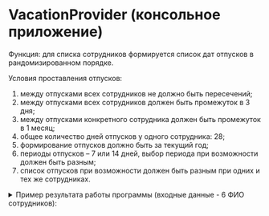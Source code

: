 # VacationProvider (консольное приложение)
 
Функция: для списка сотрудников формируется список дат отпусков в рандомизированном порядке.
 
Условия проставления отпусков:
1. между отпусками всех сотрудников не должно быть пересечений;
2. между отпусками всех сотрудников должен быть промежуток в 3 дня;
3. между отпусками конкретного сотрудника должен быть промежуток в 1 месяц;
4. общее количество дней отпусков у одного сотрудника: 28;
5. формирование отпусков должно быть за текущий год;
6. периоды отпусков – 7 или 14 дней, выбор периода при возможности должен быть разным;
7. список отпусков при возможности должен быть разным при одних и тех же сотрудниках.


<details> 
  <summary>Пример результата работы программы (входные данные - 6 ФИО сотрудников):</summary>
Дни отпуска Иванов Иван Иванович :
```csharp
27.01.2023 0:00:00
28.01.2023 0:00:00
29.01.2023 0:00:00
30.01.2023 0:00:00
31.01.2023 0:00:00
01.02.2023 0:00:00
02.02.2023 0:00:00
03.02.2023 0:00:00
04.02.2023 0:00:00
05.02.2023 0:00:00
06.02.2023 0:00:00
07.02.2023 0:00:00
08.02.2023 0:00:00
09.02.2023 0:00:00
10.11.2023 0:00:00
11.11.2023 0:00:00
12.11.2023 0:00:00
13.11.2023 0:00:00
14.11.2023 0:00:00
15.11.2023 0:00:00
16.11.2023 0:00:00
17.11.2023 0:00:00
18.11.2023 0:00:00
19.11.2023 0:00:00
20.11.2023 0:00:00
21.11.2023 0:00:00
22.11.2023 0:00:00
23.11.2023 0:00:00
 ```
Дни отпуска Петров Петр Петрович :
13.01.2023 0:00:00
14.01.2023 0:00:00
15.01.2023 0:00:00
16.01.2023 0:00:00
17.01.2023 0:00:00
18.01.2023 0:00:00
19.01.2023 0:00:00
06.04.2023 0:00:00
07.04.2023 0:00:00
08.04.2023 0:00:00
09.04.2023 0:00:00
10.04.2023 0:00:00
11.04.2023 0:00:00
12.04.2023 0:00:00
13.04.2023 0:00:00
14.04.2023 0:00:00
15.04.2023 0:00:00
16.04.2023 0:00:00
17.04.2023 0:00:00
18.04.2023 0:00:00
19.04.2023 0:00:00
03.08.2023 0:00:00
04.08.2023 0:00:00
05.08.2023 0:00:00
06.08.2023 0:00:00
07.08.2023 0:00:00
08.08.2023 0:00:00
09.08.2023 0:00:00
Дни отпуска Юлина Юлия Юлиановна :
20.02.2023 0:00:00
21.02.2023 0:00:00
22.02.2023 0:00:00
23.02.2023 0:00:00
24.02.2023 0:00:00
25.02.2023 0:00:00
26.02.2023 0:00:00
27.02.2023 0:00:00
28.02.2023 0:00:00
01.03.2023 0:00:00
02.03.2023 0:00:00
03.03.2023 0:00:00
04.03.2023 0:00:00
05.03.2023 0:00:00
26.05.2023 0:00:00
27.05.2023 0:00:00
28.05.2023 0:00:00
29.05.2023 0:00:00
30.05.2023 0:00:00
31.05.2023 0:00:00
01.06.2023 0:00:00
19.09.2023 0:00:00
20.09.2023 0:00:00
21.09.2023 0:00:00
22.09.2023 0:00:00
23.09.2023 0:00:00
24.09.2023 0:00:00
25.09.2023 0:00:00
Дни отпуска Сидоров Сидор Сидорович :
01.05.2023 0:00:00
02.05.2023 0:00:00
03.05.2023 0:00:00
04.05.2023 0:00:00
05.05.2023 0:00:00
06.05.2023 0:00:00
07.05.2023 0:00:00
19.10.2023 0:00:00
20.10.2023 0:00:00
21.10.2023 0:00:00
22.10.2023 0:00:00
23.10.2023 0:00:00
24.10.2023 0:00:00
25.10.2023 0:00:00
08.12.2023 0:00:00
09.12.2023 0:00:00
10.12.2023 0:00:00
11.12.2023 0:00:00
12.12.2023 0:00:00
13.12.2023 0:00:00
14.12.2023 0:00:00
15.12.2023 0:00:00
16.12.2023 0:00:00
17.12.2023 0:00:00
18.12.2023 0:00:00
19.12.2023 0:00:00
20.12.2023 0:00:00
21.12.2023 0:00:00
Дни отпуска Павлов Павел Павлович :
16.03.2023 0:00:00
17.03.2023 0:00:00
18.03.2023 0:00:00
19.03.2023 0:00:00
20.03.2023 0:00:00
21.03.2023 0:00:00
22.03.2023 0:00:00
23.03.2023 0:00:00
24.03.2023 0:00:00
25.03.2023 0:00:00
26.03.2023 0:00:00
27.03.2023 0:00:00
28.03.2023 0:00:00
29.03.2023 0:00:00
12.06.2023 0:00:00
13.06.2023 0:00:00
14.06.2023 0:00:00
15.06.2023 0:00:00
16.06.2023 0:00:00
17.06.2023 0:00:00
18.06.2023 0:00:00
03.10.2023 0:00:00
04.10.2023 0:00:00
05.10.2023 0:00:00
06.10.2023 0:00:00
07.10.2023 0:00:00
08.10.2023 0:00:00
09.10.2023 0:00:00
Дни отпуска Георгиев Георг Георгиевич :
15.05.2023 0:00:00
16.05.2023 0:00:00
17.05.2023 0:00:00
18.05.2023 0:00:00
19.05.2023 0:00:00
20.05.2023 0:00:00
21.05.2023 0:00:00
05.07.2023 0:00:00
06.07.2023 0:00:00
07.07.2023 0:00:00
08.07.2023 0:00:00
09.07.2023 0:00:00
10.07.2023 0:00:00
11.07.2023 0:00:00
01.09.2023 0:00:00
02.09.2023 0:00:00
03.09.2023 0:00:00
04.09.2023 0:00:00
05.09.2023 0:00:00
06.09.2023 0:00:00
07.09.2023 0:00:00
08.09.2023 0:00:00
09.09.2023 0:00:00
10.09.2023 0:00:00
11.09.2023 0:00:00
12.09.2023 0:00:00
13.09.2023 0:00:00
14.09.2023 0:00:00
</details>
